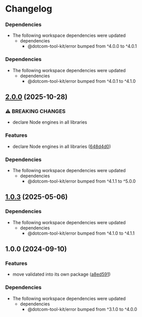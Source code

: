 # Changelog

### Dependencies

* The following workspace dependencies were updated
  * dependencies
    * @dotcom-tool-kit/error bumped from ^4.0.0 to ^4.0.1

### Dependencies

* The following workspace dependencies were updated
  * dependencies
    * @dotcom-tool-kit/error bumped from ^4.0.1 to ^4.1.0

## [2.0.0](https://github.com/Financial-Times/dotcom-tool-kit/compare/validated-v1.0.3...validated-v2.0.0) (2025-10-28)


### ⚠ BREAKING CHANGES

* declare Node engines in all libraries

### Features

* declare Node engines in all libraries ([648d4d0](https://github.com/Financial-Times/dotcom-tool-kit/commit/648d4d0267d329655056ad38614b6659c80f5409))


### Dependencies

* The following workspace dependencies were updated
  * dependencies
    * @dotcom-tool-kit/error bumped from ^4.1.1 to ^5.0.0

## [1.0.3](https://github.com/Financial-Times/dotcom-tool-kit/compare/validated-v1.0.2...validated-v1.0.3) (2025-05-06)


### Dependencies

* The following workspace dependencies were updated
  * dependencies
    * @dotcom-tool-kit/error bumped from ^4.1.0 to ^4.1.1

## 1.0.0 (2024-09-10)


### Features

* move validated into its own package ([a8ed591](https://github.com/Financial-Times/dotcom-tool-kit/commit/a8ed59131bc603ed01fd8672646b3c5d75c77bde))


### Dependencies

* The following workspace dependencies were updated
  * dependencies
    * @dotcom-tool-kit/error bumped from ^3.1.0 to ^4.0.0
